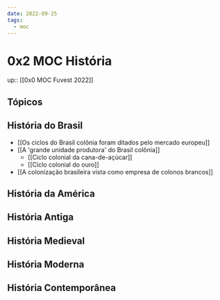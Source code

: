 ```yaml
---
date: 2022-09-25
tags:
  - moc
---
```

# 0x2 MOC História
up:: [[0x0 MOC Fuvest 2022]]

## Tópicos
## História do Brasil
- [[Os ciclos do Brasil colônia foram ditados pelo mercado europeu]]
- [[A 'grande unidade produtora' do Brasil colônia]]
	- [[Ciclo colonial da cana-de-açúcar]]
	- [[Ciclo colonial do ouro]]
- [[A colonização brasileira vista como empresa de colonos brancos]]
 
## História da América
## História Antiga
## História Medieval
## História Moderna
## História Contemporânea